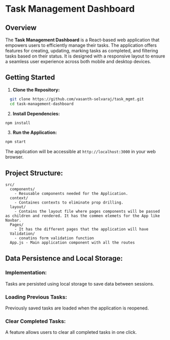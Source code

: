 # Task Management Dashboard

## Overview

The **Task Management Dashboard** is a React-based web application that empowers users to efficiently manage their tasks. The application offers features for creating, updating, marking tasks as completed, and filtering tasks based on their status. It is designed with a responsive layout to ensure a seamless user experience across both mobile and desktop devices.

## Getting Started

1. **Clone the Repository:**
 ```bash
   git clone https://github.com/vasanth-selvaraj/task_mgmt.git
   cd task-management-dashboard
```
2. **Install Dependencies:**
```bash
npm install
```
3. **Run the Application:**
```bash
npm start
```

The application will be accessible at `http://localhost:3000` in your web browser.

## Project Structure:

```
src/
  components/
    - Resusable components needed for the Application.
  context/
    - Containes contexts to eliminate prop drilling.
  layout/
    - Contains the layout file where pages components will be passed as children and rendered. It has the commen elemets for the App like Navbar.
  Pages/
    - It has the different pages that the application will have
  Validation/
    - conatins form validation function
  App.js - Main application component with all the routes
```

## Data Persistence and Local Storage:

### Implementation:
Tasks are persisted using local storage to save data between sessions.

### Loading Previous Tasks:
Previously saved tasks are loaded when the application is reopened.

### Clear Completed Tasks:
A feature allows users to clear all completed tasks in one click.

